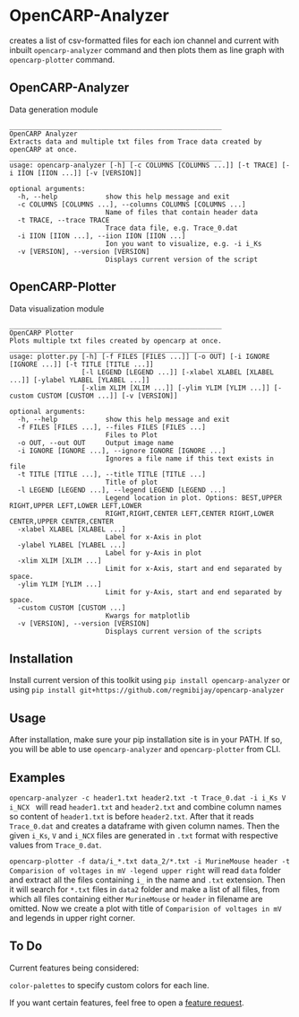 # OpenCARP-Analyzer

creates a list of csv-formatted files for each ion channel and current with inbuilt `opencarp-analyzer` command and then plots them as line graph with `opencarp-plotter` command.


## OpenCARP-Analyzer

Data generation module

```
_____________________________________________________
OpenCARP Analyzer
Extracts data and multiple txt files from Trace data created by openCARP at once.
_____________________________________________________
usage: opencarp-analyzer [-h] [-c COLUMNS [COLUMNS ...]] [-t TRACE] [-i IION [IION ...]] [-v [VERSION]]

optional arguments:
  -h, --help            show this help message and exit
  -c COLUMNS [COLUMNS ...], --columns COLUMNS [COLUMNS ...]
                        Name of files that contain header data
  -t TRACE, --trace TRACE
                        Trace data file, e.g. Trace_0.dat
  -i IION [IION ...], --iion IION [IION ...]
                        Ion you want to visualize, e.g. -i i_Ks
  -v [VERSION], --version [VERSION]
                        Displays current version of the script
 ```

## OpenCARP-Plotter
Data visualization module
```
_____________________________________________________
OpenCARP Plotter
Plots multiple txt files created by opencarp at once.
_____________________________________________________
usage: plotter.py [-h] [-f FILES [FILES ...]] [-o OUT] [-i IGNORE [IGNORE ...]] [-t TITLE [TITLE ...]]
                  [-l LEGEND [LEGEND ...]] [-xlabel XLABEL [XLABEL ...]] [-ylabel YLABEL [YLABEL ...]]
                  [-xlim XLIM [XLIM ...]] [-ylim YLIM [YLIM ...]] [-custom CUSTOM [CUSTOM ...]] [-v [VERSION]]

optional arguments:
  -h, --help            show this help message and exit
  -f FILES [FILES ...], --files FILES [FILES ...]
                        Files to Plot
  -o OUT, --out OUT     Output image name
  -i IGNORE [IGNORE ...], --ignore IGNORE [IGNORE ...]
                        Ignores a file name if this text exists in file
  -t TITLE [TITLE ...], --title TITLE [TITLE ...]
                        Title of plot
  -l LEGEND [LEGEND ...], --legend LEGEND [LEGEND ...]
                        Legend location in plot. Options: BEST,UPPER RIGHT,UPPER LEFT,LOWER LEFT,LOWER
                        RIGHT,RIGHT,CENTER LEFT,CENTER RIGHT,LOWER CENTER,UPPER CENTER,CENTER
  -xlabel XLABEL [XLABEL ...]
                        Label for x-Axis in plot
  -ylabel YLABEL [YLABEL ...]
                        Label for y-Axis in plot
  -xlim XLIM [XLIM ...]
                        Limit for x-Axis, start and end separated by space.
  -ylim YLIM [YLIM ...]
                        Limit for y-Axis, start and end separated by space.
  -custom CUSTOM [CUSTOM ...]
                        Kwargs for matplotlib
  -v [VERSION], --version [VERSION]
                        Displays current version of the scripts
```

## Installation

Install current version of this toolkit using
 `pip install opencarp-analyzer`
  or using `pip install git+https://github.com/regmibijay/opencarp-analyzer`

## Usage
After installation, make sure your pip installation site is in your PATH. If so, you will be able to use `opencarp-analyzer` and `opencarp-plotter` from CLI.

## Examples
`opencarp-analyzer -c header1.txt header2.txt -t Trace_0.dat -i i_Ks V i_NCX `
 will read `header1.txt` and `header2.txt` and combine  column names so content of `header1.txt` is before `header2.txt`. After that it reads `Trace_0.dat` and creates a dataframe with given column names. Then the given `i_Ks`, `V` and `i_NCX` files are generated in `.txt` format with respective values from `Trace_0.dat`.

`opencarp-plotter -f data/i_*.txt data_2/*.txt -i MurineMouse header -t Comparision of voltages in mV -legend upper right`
will read `data` folder and extract all the files containing `i_` in the name and `.txt` extension. Then it will search for `*.txt` files in `data2` folder and make a list of all files, from which all files containing either `MurineMouse` or `header` in filename are omitted. Now we create a plot with title of `Comparision of voltages in mV` and legends in upper right corner.

## To Do
Current features being considered:

`color-palettes` to specify custom colors for each line.

If you want certain features, feel free to open a  [feature request](https://github.com/regmibijay/opencarp-analyzer/issues).